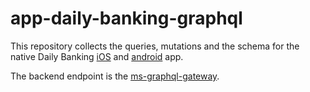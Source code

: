 # app-daily-banking-graphql

This repository collects the queries, mutations and the schema for the native Daily Banking [iOS](https://github.com/Magyar-Bankholding-Zrt/app-daily-banking-ios) and [android](https://github.com/Magyar-Bankholding-Zrt/app-daily-banking-android) app. 

The backend endpoint is the [ms-graphql-gateway](https://github.com/Magyar-Bankholding-Zrt/ms-graphql-gateway).